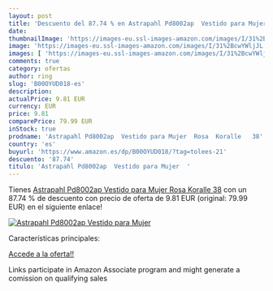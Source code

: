 ```yaml
---
layout: post
title: 'Descuento del 87.74 % en Astrapahl Pd8002ap  Vestido para Mujer  '
date: 
thumbnailImage: 'https://images-eu.ssl-images-amazon.com/images/I/31%2BcwYWljJL._SL200_.jpg'
image: 'https://images-eu.ssl-images-amazon.com/images/I/31%2BcwYWljJL._SL200_.jpg'
images: [ 'https://images-eu.ssl-images-amazon.com/images/I/31%2BcwYWljJL._SL200_.jpg' ]
comments: true
category: ofertas
author: ring
slug: 'B00OYUD018-es'
description:
actualPrice: 9.81 EUR
currency: EUR
price: 9.81
comparePrice: 79.99 EUR
inStock: true
prodname: 'Astrapahl Pd8002ap  Vestido para Mujer  Rosa  Koralle   38'
country: 'es'
buyurl: 'https://www.amazon.es/dp/B00OYUD018/?tag=tolees-21'
descuento: '87.74'
titulo: 'Astrapahl Pd8002ap  Vestido para Mujer  '
---
```


Tienes [Astrapahl Pd8002ap  Vestido para Mujer  Rosa  Koralle   38](https://www.amazon.es/dp/B00OYUD018/?tag=tolees-21) con un 87.74 % de descuento con precio de oferta de 9.81 EUR (original: 79.99 EUR) en el siguiente enlace!

[![Astrapahl Pd8002ap  Vestido para Mujer  ](https://images-eu.ssl-images-amazon.com/images/I/31%2BcwYWljJL._SL200_.jpg)](https://www.amazon.es/dp/B00OYUD018/?tag=tolees-21)

Características principales:


[Accede a la oferta!!](https://www.amazon.es/dp/B00OYUD018/?tag=tolees-21)

Links participate in Amazon Associate program and might generate a comission on qualifying sales


